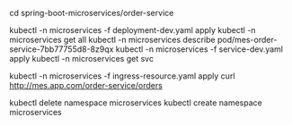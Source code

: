 

cd spring-boot-microservices/order-service

kubectl -n microservices -f deployment-dev.yaml apply
kubectl -n microservices get all
kubectl -n microservices describe pod/mes-order-service-7bb77755d8-8z9qx 
kubectl -n microservices -f service-dev.yaml apply
kubectl -n microservices get svc

kubectl -n microservices -f ingress-resource.yaml apply
curl http://mes.app.com/order-service/orders

kubectl delete namespace microservices
kubectl create namespace microservices

